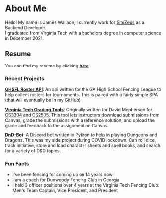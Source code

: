 <!--
**jamesw98/jamesw98** is a ✨ _special_ ✨ repository because its `README.md` (this file) appears on your GitHub profile.

Here are some ideas to get you started:

- 🔭 I’m currently working on ...
- 🌱 I’m currently learning ...
- 👯 I’m looking to collaborate on ...
- 🤔 I’m looking for help with ...
- 💬 Ask me about ...
- 📫 How to reach me: ...
- 😄 Pronouns: ...
- ⚡ Fun fact: ...
-->

# About Me
Hello! My name is James Wallace, I currently work for [SiteZeus](https://sitezeus.com/) as a Backend Developer.    
I graduated from Virginia Tech with a bachelors degree in computer science in December 2021. 

## Resume  
You can find my resume by clicking **[here](https://drive.google.com/file/d/1Ea-nJNXTA70cXxrNE7RjJR3xRfE1NuIW/view?usp=sharing)**

### Recent Projects  
**[GHSFL Roster API](https://github.com/jamesw98/ghsfl-api)**: An api written for the GA High School Fencing League to help collect rosters for tournaments. This is paired with a fairly simple SPA (that will eventually be in my GitHub)

**[Virginia Tech Grading Tools](https://github.com/jamesw98/GradingTools)**: Originally written for David Mcpherson for [CS3304](https://cs.vt.edu/Undergraduate/courses/CS3304.html) and [CS2505](https://courses.cs.vt.edu/~cs2505/spring2020/). This tool lets instructors download submissions from Canvas, grade the submissions with a reference solution, and upload the grade and feedback to the assignment on Canvas. 

**[DnD-Bot](https://github.com/jamesw98/dnd-bot)**: A Discord bot written in Python to help in playing Dungeons and Dragons. This was my side project during COVID lockdown. Can roll dice, track initiative, store and load character sheets and spell books, and search for a variety of D&D topics. 

### Fun Facts

* I've been fencing for coming up on 14 years now
* I am a coach for Dunwoody Fencing Club in Georgia
* I held 3 officer positions over 4 years at the Virginia Tech Fencing Club: Men's Team Captain, Vice President, and President 


